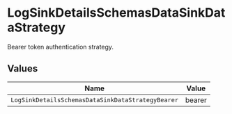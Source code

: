 # LogSinkDetailsSchemasDataSinkDataStrategy

Bearer token authentication strategy.


## Values

| Name                                              | Value                                             |
| ------------------------------------------------- | ------------------------------------------------- |
| `LogSinkDetailsSchemasDataSinkDataStrategyBearer` | bearer                                            |